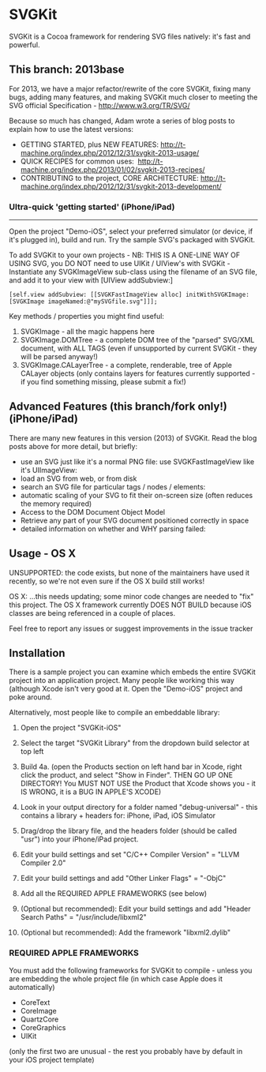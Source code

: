 # SVGKit

SVGKit is a Cocoa framework for rendering SVG files natively: it's fast and powerful.

## This branch: 2013base

For 2013, we have a major refactor/rewrite of the core SVGKit, fixing many bugs, adding many features, and making SVGKit much closer to meeting the SVG official Specification - http://www.w3.org/TR/SVG/

Because so much has changed, Adam wrote a series of blog posts to explain how to use the latest versions:

  - GETTING STARTED, plus NEW FEATURES:  http://t-machine.org/index.php/2012/12/31/svgkit-2013-usage/
  - QUICK RECIPES for common uses:  http://t-machine.org/index.php/2013/01/02/svgkit-2013-recipes/
  - CONTRIBUTING to the project, CORE ARCHITECTURE: http://t-machine.org/index.php/2012/12/31/svgkit-2013-development/
 


### Ultra-quick 'getting started' (iPhone/iPad)
-----

Open the project "Demo-iOS", select your preferred simulator (or device, if it's plugged in), build and run. Try the sample SVG's packaged with SVGKit.

To add SVGKit to your own projects - NB: THIS IS A ONE-LINE WAY OF USING SVG, you DO NOT need to use UIKit / UIView's with SVGKit - Instantiate any SVGKImageView sub-class using the filename of an SVG file, and add it to your view with [UIView addSubview:]

    [self.view addSubview: [[SVGKFastImageView alloc] initWithSVGKImage: [SVGKImage imageNamed:@"mySVGfile.svg"]]];

Key methods / properties you might find useful:

  1. SVGKImage - all the magic happens here
  1. SVGKImage.DOMTree - a complete DOM tree of the "parsed" SVG/XML document, with ALL TAGS (even if unsupported by current SVGKit - they will be parsed anyway!)
  1. SVGKImage.CALayerTree - a complete, renderable, tree of Apple CALayer objects (only contains layers for features currently supported - if you find something missing, please submit a fix!)


## Advanced Features (this branch/fork only!) (iPhone/iPad)

There are many new features in this version (2013) of SVGKit. Read the blog posts above for more detail, but briefly:

  - use an SVG just like it's a normal PNG file: use SVGKFastImageView like it's UIImageView:
  - load an SVG from web, or from disk
  - search an SVG file for particular tags / nodes / elements:
  - automatic scaling of your SVG to fit their on-screen size (often reduces the memory required)
  - Access to the DOM Document Object Model
  - Retrieve any part of your SVG document positioned correctly in space
  - detailed information on whether and WHY parsing failed:

## Usage - OS X

UNSUPPORTED: the code exists, but none of the maintainers have used it recently, so we're not even sure if the OS X build still works!

OS X: ...this needs updating; some minor code changes are needed to "fix" this project. The OS X framework currently DOES NOT BUILD because iOS classes are being referenced in a couple of places.

Feel free to report any issues or suggest improvements in the issue tracker


## Installation

There is a sample project you can examine which embeds the entire SVGKit project into an application project. Many people like working this way (although Xcode isn't very good at it. Open the "Demo-iOS" project and poke around.

Alternatively, most people like to compile an embeddable library:
  1. Open the project "SVGKit-iOS"
  2. Select the target "SVGKit Library" from the dropdown build selector at top left
  3. Build
  4a. (open the Products section on left hand bar in Xcode, right click the product, and select "Show in Finder". THEN GO UP ONE DIRECTORY! You MUST NOT USE the Product that Xcode shows you - it IS WRONG, it is a BUG IN APPLE'S XCODE)
  4. Look in your output directory for a folder named "debug-universal" - this contains a library + headers for: iPhone, iPad, iOS Simulator

  5. Drag/drop the library file, and the headers folder (should be called "usr") into your iPhone/iPad project.
  6. Edit your build settings and set "C/C++ Compiler Version" = "LLVM Compiler 2.0"
  7. Edit your build settings and add "Other Linker Flags" = "-ObjC"
  8. Add all the REQUIRED APPLE FRAMEWORKS (see below)

  9. (Optional but recommended): Edit your build settings and add "Header Search Paths" = "/usr/include/libxml2"
  10. (Optional but recommended): Add the framework "libxml2.dylib"

### REQUIRED APPLE FRAMEWORKS

You must add the following frameworks for SVGKit to compile - unless you are embedding the whole project file (in which case Apple does it automatically)

  - CoreText
  - CoreImage
  - QuartzCore
  - CoreGraphics
  - UIKit

(only the first two are unusual - the rest you probably have by default in your iOS project template)
